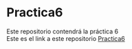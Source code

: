 # Practica6
Este repositorio contendrá la práctica 6  
Este es el link a este repositorio [Practica6](https://github.com/EricJuanNalda/Practica6)
